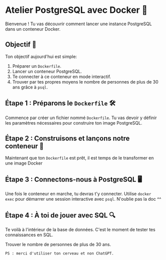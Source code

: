 # Atelier PostgreSQL avec Docker 🐳

Bienvenue ! Tu vas découvrir comment lancer une instance PostgreSQL dans un conteneur Docker. 
## Objectif 🎯
Ton objectif aujourd'hui est simple:

1. Préparer un `Dockerfile`.
2. Lancer un conteneur PostgreSQL.
3. Te connecter à ce conteneur en mode interactif.
4. Trouver par tes propres moyens le nombre de personnes de plus de 30 ans grâce à `psql`.


## Étape 1 : Préparons le `Dockerfile` 🛠️

Commence par créer un fichier nommé `Dockerfile`. Tu vas devoir y définir les paramètres nécessaires pour construire ton image PostgreSQL. 

## Étape 2 : Construisons et lançons notre conteneur 🚢

Maintenant que ton `Dockerfile` est prêt, il est temps de le transformer en une image Docker 

## Étape 3 : Connectons-nous à PostgreSQL 🖥️

Une fois le conteneur en marche, tu devras t'y connecter. Utilise `docker exec` pour démarrer une session interactive avec `psql`. N'oublie pas la doc ^^

## Étape 4 : À toi de jouer avec SQL 🔍

Te voilà à l'intérieur de la base de données. C'est le moment de tester tes connaissances en SQL. 

Trouver le nombre de personnes de plus de 30 ans.

````
PS : merci d'utiliser ton cerveau et non ChatGPT.
````